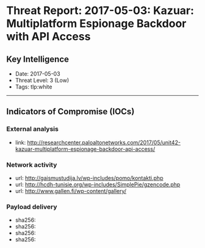 # Threat Report: 2017-05-03: Kazuar: Multiplatform Espionage Backdoor with API Access


## Key Intelligence
* Date: 2017-05-03
* Threat Level: 3 (Low)
* Tags: tlp:white

---

## Indicators of Compromise (IOCs)
### External analysis
* link: http://researchcenter.paloaltonetworks.com/2017/05/unit42-kazuar-multiplatform-espionage-backdoor-api-access/

### Network activity
* url: http://gaismustudija.lv/wp-includes/pomo/kontakti.php
* url: http://hcdh-tunisie.org/wp-includes/SimplePie/gzencode.php
* url: http://www.gallen.fi/wp-content/gallery/

### Payload delivery
* sha256: <sha256>
* sha256: <sha256>
* sha256: <sha256>
* sha256: <sha256>
